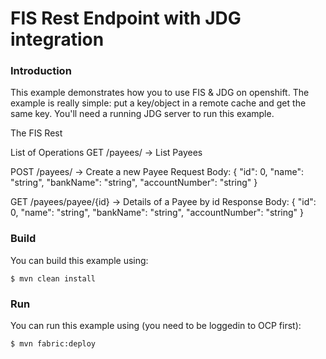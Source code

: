 # FIS Rest Endpoint with JDG integration

### Introduction

This example demonstrates how you to use FIS & JDG on openshift. The example is really simple: put a key/object in a remote cache and get the same key.
You'll need a running JDG server to run this example.

The FIS Rest

List of Operations
GET /payees/  -> List Payees


POST /payees/  -> Create a new Payee
Request Body:
{
  "id": 0,
  "name": "string",
  "bankName": "string",
  "accountNumber": "string"
}

GET /payees/payee/{id}  -> Details of a Payee by id
Response Body:
{
  "id": 0,
  "name": "string",
  "bankName": "string",
  "accountNumber": "string"
}

### Build

You can build this example using:

    $ mvn clean install

### Run

You can run this example using (you need to be loggedin to OCP first):

    $ mvn fabric:deploy


